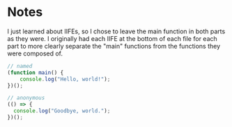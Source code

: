 # Notes

I just learned about IIFEs, so I chose to leave the main function in both parts as they were. I originally had each IIFE at the bottom of each file for each part to more clearly separate the "main" functions from the functions they were composed of.

```javascript
// named
(function main() {
    console.log("Hello, world!");
})();

// anonymous
(() => {
  console.log("Goodbye, world.");
})();
```